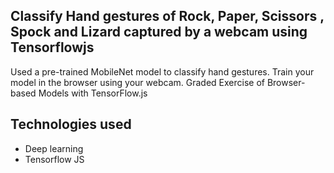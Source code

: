 
## Classify Hand gestures of Rock, Paper, Scissors , Spock and Lizard captured by a webcam using Tensorflowjs

Used a pre-trained MobileNet model to classify hand gestures.
Train your model in the browser using your webcam.
Graded Exercise of Browser-based Models with TensorFlow.js

## Technologies used

* Deep learning
* Tensorflow JS
